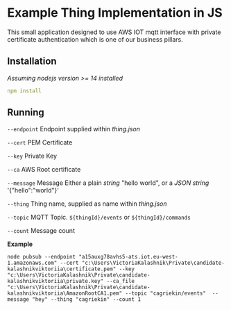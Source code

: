 # Example Thing Implementation in JS

This small application designed to use AWS IOT mqtt interface with private certificate authentication which is one of our business pillars.

## Installation

*Assuming nodejs version >= 14 installed*

```yaml
npm install
```

## Running

`--endpoint` Endpoint supplied within *thing.json*

`--cert` PEM Certificate

`--key` Private Key

`--ca` AWS Root certificate

`--message` Message Either a plain *string* "hello world", or a *JSON string* '{"hello":"world"}'

`--thing` Thing name, supplied as name within *thing.json*

`--topic` MQTT Topic. `${thingId}/events` or `${thingId}/commands`

`--count` Message count

**Example**
```shell
node pubsub --endpoint "a15auxg78avhs5-ats.iot.eu-west-1.amazonaws.com" --cert "c:\Users\VictoriaKalashnik\Private\candidate-kalashnikviktoriia\certificate.pem" --key "c:\Users\VictoriaKalashnik\Private\candidate-kalashnikviktoriia\private.key" --ca_file "c:\Users\VictoriaKalashnik\Private\candidate-kalashnikviktoriia\AmazonRootCA1.pem" --topic "cagriekin/events"  --message "hey" --thing "cagriekin" --count 1
```
